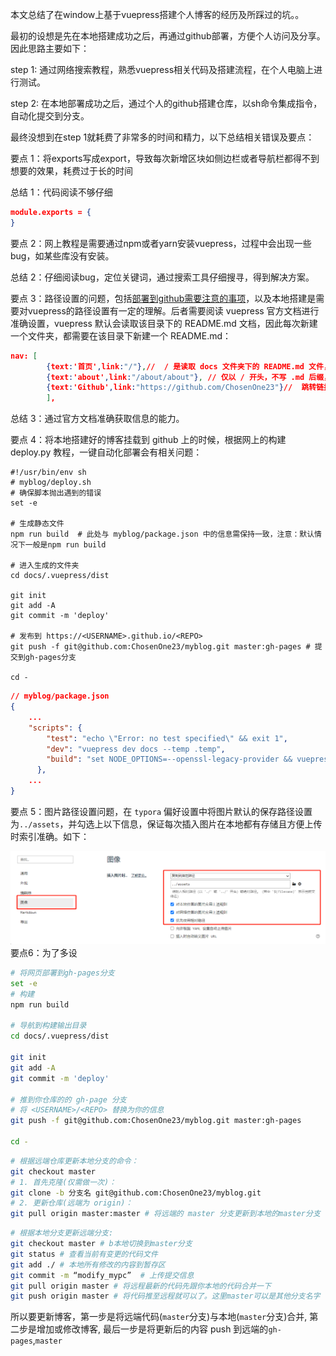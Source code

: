 本文总结了在window上基于vuepress搭建个人博客的经历及所踩过的坑。。

最初的设想是先在本地搭建成功之后，再通过github部署，方便个人访问及分享。因此思路主要如下：

step 1: 通过网络搜索教程，熟悉vuepress相关代码及搭建流程，在个人电脑上进行测试。

step 2: 在本地部署成功之后，通过个人的github搭建仓库，以sh命令集成指令，自动化提交到分支。

最终没想到在step 1就耗费了非常多的时间和精力，以下总结相关错误及要点：



要点 1：将exports写成export，导致每次新增区块如侧边栏或者导航栏都得不到想要的效果，耗费过于长的时间

总结 1：代码阅读不够仔细

```json
module.exports = {
}
```



要点 2：网上教程是需要通过npm或者yarn安装vuepress，过程中会出现一些bug，如某些库没有安装。

总结 2：仔细阅读bug，定位关键词，通过搜索工具仔细搜寻，得到解决方案。



要点 3：路径设置的问题，包括[部署到github需要注意的事项](https://www.jb51.net/article/263056.htm)，以及本地搭建是需要对vuepress的路径设置有一定的理解。后者需要阅读 vuepress 官方文档进行准确设置，vuepress 默认会读取该目录下的 README.md 文档，因此每次新建一个文件夹，都需要在该目录下新建一个 README.md：

```json
nav: [
        {text:'首页',link:"/"},//  / 是读取 docs 文件夹下的 README.md 文件，即 / 结尾的路径将会被视为 */README.md
        {text:'about',link:"/about/about"}, // 仅以 / 开头，不写 .md 后缀，默认读取文件夹下对应的 about.md 文件
        {text:'Github',link:"https://github.com/ChosenOne23"}//  跳转链接
        ],
```

总结 3：通过官方文档准确获取信息的能力。



要点 4：将本地搭建好的博客挂载到 github 上的时候，根据网上的构建 deploy.py 教程，一键自动化部署会有相关问题：

```shell
#!/usr/bin/env sh
# myblog/deploy.sh
# 确保脚本抛出遇到的错误
set -e

# 生成静态文件
npm run build  # 此处与 myblog/package.json 中的信息需保持一致，注意：默认情况下一般是npm run build

# 进入生成的文件夹
cd docs/.vuepress/dist

git init
git add -A
git commit -m 'deploy'

# 发布到 https://<USERNAME>.github.io/<REPO>
git push -f git@github.com:ChosenOne23/myblog.git master:gh-pages # 提交到gh-pages分支

cd -
```

```json
// myblog/package.json
{
    ...
    "scripts": {
        "test": "echo \"Error: no test specified\" && exit 1",
        "dev": "vuepress dev docs --temp .temp",
        "build": "set NODE_OPTIONS=--openssl-legacy-provider && vuepress build docs" // 部署时需加上set NODE_OPTIONS=--openssl-legacy-provider
      },
    ...
}
```



要点 5：图片路径设置问题，在 `typora` 偏好设置中将图片默认的保存路径设置为`../assets`，并勾选上以下信息，保证每次插入图片在本地都有存储且方便上传时索引准确。如下：

<img src="../assets/image-20240330183159891.png" alt="image-20240330183159891" style="zoom: 67%;" />要点6：为了多设

```bash
# 将网页部署到gh-pages分支
set -e
# 构建
npm run build

# 导航到构建输出目录
cd docs/.vuepress/dist

git init
git add -A
git commit -m 'deploy'

# 推到你仓库的的 gh-page 分支
# 将 <USERNAME>/<REPO> 替换为你的信息
git push -f git@github.com:ChosenOne23/myblog.git master:gh-pages

cd -
```

```bash
# 根据远端仓库更新本地分支的命令：
git checkout master
# 1. 首先克隆(仅需做一次)：
git clone -b 分支名 git@github.com:ChosenOne23/myblog.git
# 2. 更新仓库(远端为 origin)：
git pull origin master:master # 将远端的 master 分支更新到本地的master分支
```

```bash
# 根据本地分支更新远端分支:
git checkout master # b本地切换到master分支
git status # 查看当前有变更的代码文件
git add ./ # 本地所有修改的内容到暂存区
git commit -m “modify_mypc”  # 上传提交信息
git pull origin master # 将远程最新的代码先跟你本地的代码合并一下
git push origin master # 将代码推至远程就可以了。这里master可以是其他分支名字
```



所以要更新博客，第一步是将远端代码(`master`分支)与本地(``master``分支)合并, 第二步是增加或修改博客, 最后一步是将更新后的内容 push 到远端的``gh-pages``,``master``

